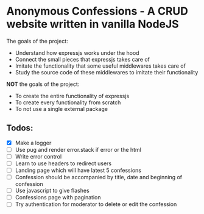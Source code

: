# Anonymous Confessions - A CRUD website written in vanilla NodeJS

The goals of the project:

- Understand how expressjs works under the hood
- Connect the small pieces that expressjs takes care of
- Imitate the functionality that some useful middlewares takes care of
- Study the source code of these middlewares to imitate their functionality

**NOT** the goals of the project:

- To create the entire functionality of expressjs
- To create every functionality from scratch
- To not use a single external package

## Todos:

- [x] Make a logger
- [ ] Use pug and render error.stack if error or the html
- [ ] Write error control
- [ ] Learn to use headers to redirect users
- [ ] Landing page which will have latest 5 confessions
- [ ] Confession should be accompanied by title, date and beginning of confession
- [ ] Use javascript to give flashes
- [ ] Confessions page with pagination
- [ ] Try authentication for moderator to delete or edit the confession
